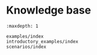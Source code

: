 # Knowledge base

```{toctree}
:maxdepth: 1

examples/index
introductory_examples/index
scenarios/index

```